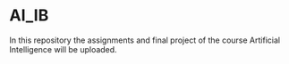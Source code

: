 # AI_IB
In this repository the assignments and final project of the course Artificial Intelligence will be uploaded. 
